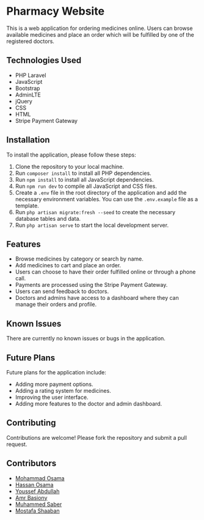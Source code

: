 
# Pharmacy Website

This is a web application for ordering medicines online. Users can browse available medicines and place an order which will be fulfilled by one of the registered doctors.

## Technologies Used

- PHP Laravel
- JavaScript
- Bootstrap
- AdminLTE
- jQuery
- CSS
- HTML
- Stripe Payment Gateway

## Installation

To install the application, please follow these steps:

1. Clone the repository to your local machine.
2. Run `composer install` to install all PHP dependencies.
3. Run `npm install` to install all JavaScript dependencies.
4. Run `npm run dev` to compile all JavaScript and CSS files.
5. Create a `.env` file in the root directory of the application and add the necessary environment variables. You can use the `.env.example` file as a template.
6. Run `php artisan migrate:fresh --seed` to create the necessary database tables and data.
7. Run `php artisan serve` to start the local development server.

## Features

- Browse medicines by category or search by name.
- Add medicines to cart and place an order.
- Users can choose to have their order fulfilled online or through a phone call.
- Payments are processed using the Stripe Payment Gateway.
- Users can send feedback to doctors.
- Doctors and admins have access to a dashboard where they can manage their orders and profile.

## Known Issues

There are currently no known issues or bugs in the application.

## Future Plans

Future plans for the application include:

- Adding more payment options.
- Adding a rating system for medicines.
- Improving the user interface.
- Adding more features to the doctor and admin dashboard.

## Contributing

Contributions are welcome! Please fork the repository and submit a pull request.

## Contributors
- [Mohammad Osama](https://github.com/0xosamaa)
- [Hassan Osama](https://github.com/hassanOsama720)
- [Youssef Abdullah](https://github.com/Youssef-Abdullahx09)
- [Amr Basiony](https://github.com/amrbasiony97)
- [Muhammed Saber](https://github.com/Muhammed-saber79)
- [Mostafa Shaaban](https://github.com/mostafa2080)

